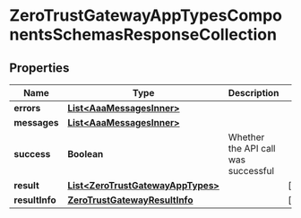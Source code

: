 

# ZeroTrustGatewayAppTypesComponentsSchemasResponseCollection


## Properties

| Name | Type | Description | Notes |
|------------ | ------------- | ------------- | -------------|
|**errors** | [**List&lt;AaaMessagesInner&gt;**](AaaMessagesInner.md) |  |  |
|**messages** | [**List&lt;AaaMessagesInner&gt;**](AaaMessagesInner.md) |  |  |
|**success** | **Boolean** | Whether the API call was successful |  |
|**result** | [**List&lt;ZeroTrustGatewayAppTypes&gt;**](ZeroTrustGatewayAppTypes.md) |  |  [optional] |
|**resultInfo** | [**ZeroTrustGatewayResultInfo**](ZeroTrustGatewayResultInfo.md) |  |  [optional] |



